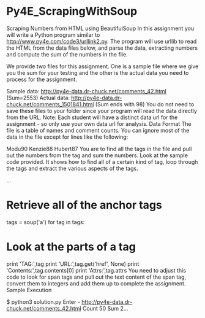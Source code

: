 # Py4E_ScrapingWithSoup
Scraping Numbers from HTML using BeautifulSoup In this assignment you will write a Python program similar to http://www.py4e.com/code3/urllink2.py. The program will use urllib to read the HTML from the data files below, and parse the data, extracting numbers and compute the sum of the numbers in the file.

We provide two files for this assignment. One is a sample file where we give you the sum for your testing and the other is the actual data you need to process for the assignment.

Sample data: http://py4e-data.dr-chuck.net/comments_42.html (Sum=2553)
Actual data: http://py4e-data.dr-chuck.net/comments_1501841.html (Sum ends with 98)
You do not need to save these files to your folder since your program will read the data directly from the URL. Note: Each student will have a distinct data url for the assignment - so only use your own data url for analysis.
Data Format
The file is a table of names and comment counts. You can ignore most of the data in the file except for lines like the following:

<tr><td>Modu</td><td><span class="comments">90</span></td></tr>
<tr><td>Kenzie</td><td><span class="comments">88</span></td></tr>
<tr><td>Hubert</td><td><span class="comments">87</span></td></tr>
You are to find all the <span> tags in the file and pull out the numbers from the tag and sum the numbers.
Look at the sample code provided. It shows how to find all of a certain kind of tag, loop through the tags and extract the various aspects of the tags.

...
# Retrieve all of the anchor tags
tags = soup('a')
for tag in tags:
   # Look at the parts of a tag
   print 'TAG:',tag
   print 'URL:',tag.get('href', None)
   print 'Contents:',tag.contents[0]
   print 'Attrs:',tag.attrs
You need to adjust this code to look for span tags and pull out the text content of the span tag, convert them to integers and add them up to complete the assignment.
Sample Execution

$ python3 solution.py
Enter - http://py4e-data.dr-chuck.net/comments_42.html
Count 50
Sum 2...
